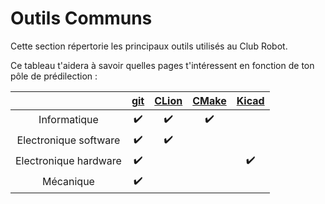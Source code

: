 # Outils Communs

Cette section répertorie les principaux outils utilisés au Club Robot.

Ce tableau t'aidera à savoir quelles pages t'intéressent en fonction de ton pôle de prédilection :

|                       | [git](outils_communs/git.html) | [CLion](outils_communs/ide.html) | [CMake](info/outils/cmake.html) | [Kicad](elec_mat/tools.md) |
|:---------------------:|:------------------------------:|:--------------------------------:|:-------------------------------:|:--------------------------:|
|      Informatique     |                ✔️               |                 ✔️                |                ✔️                |                            |
| Electronique software |                ✔️               |                 ✔️                |                                 |                            |
| Electronique hardware |                ✔️               |                                  |                                 |              ✔️             |
|       Mécanique       |                ✔️               |                                  |                                 |                            |
